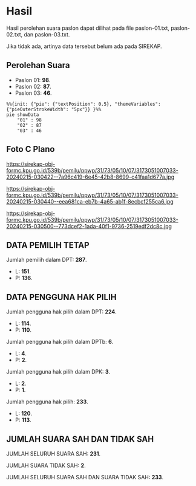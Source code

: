 # Hasil

Hasil perolehan suara paslon dapat dilihat pada file paslon-01.txt, paslon-02.txt, dan paslon-03.txt.

Jika tidak ada, artinya data tersebut belum ada pada SIREKAP.

## Perolehan Suara

 * Paslon 01: **98**.
 * Paslon 02: **87**.
 * Paslon 03: **46**.

```mermaid
%%{init: {"pie": {"textPosition": 0.5}, "themeVariables": {"pieOuterStrokeWidth": "5px"}} }%%
pie showData
    "01" : 98
    "02" : 87
    "03" : 46
```
## Foto C Plano

https://sirekap-obj-formc.kpu.go.id/539b/pemilu/ppwp/31/73/05/10/07/3173051007033-20240215-030422--7a96c419-6e45-42b8-8699-c41faa1d677a.jpg

https://sirekap-obj-formc.kpu.go.id/539b/pemilu/ppwp/31/73/05/10/07/3173051007033-20240215-030440--eea681ca-eb7b-4a65-ab1f-8ecbcf255ca6.jpg

https://sirekap-obj-formc.kpu.go.id/539b/pemilu/ppwp/31/73/05/10/07/3173051007033-20240215-030500--773dcef2-1ada-40f1-9736-2519edf2dc8c.jpg

## DATA PEMILIH TETAP

Jumlah pemilih dalam DPT: **287**.
 * L: **151**.
 * P: **136**.

## DATA PENGGUNA HAK PILIH

Jumlah pengguna hak pilih dalam DPT: **224**.
 * L: **114**.
 * P: **110**.

Jumlah pengguna hak pilih dalam DPTb: **6**.
 * L: **4**.
 * P: **2**.

Jumlah pengguna hak pilih dalam DPK: **3**.
 * L: **2**.
 * P: **1**.

Jumlah pengguna hak pilih: **233**.
 * L: **120**.
 * P: **113**.

## JUMLAH SUARA SAH DAN TIDAK SAH

JUMLAH SELURUH SUARA SAH: **231**.

JUMLAH SUARA TIDAK SAH: **2**.

JUMLAH SELURUH SUARA SAH DAN SUARA TIDAK SAH: **233**.
